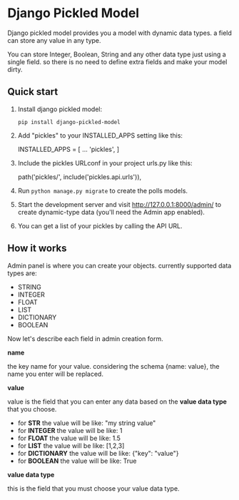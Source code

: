 # Django Pickled Model

Django pickled model provides you a model with dynamic data types. a field can store any value in any type.

You can store Integer, Boolean, String and any other data type just using a single field. so there is no need to define extra fields and make your
model dirty.


Quick start
-----------

1. Install django pickled model:
   
    `pip install django-pickled-model`


2. Add "pickles" to your INSTALLED_APPS setting like this:

   INSTALLED_APPS = [
   ...
   'pickles',
   ]

2. Include the pickles URLconf in your project urls.py like this:

   path('pickles/', include('pickles.api.urls')),

3. Run ``python manage.py migrate`` to create the polls models.

4. Start the development server and visit http://127.0.0.1:8000/admin/
   to create dynamic-type data (you'll need the Admin app enabled).

5. You can get a list of your pickles by calling the API URL.

How it works
------------
Admin panel is where you can create your objects. currently supported data types are:

- STRING
- INTEGER
- FLOAT
- LIST
- DICTIONARY
- BOOLEAN

Now let's describe each field in admin creation form.

**name**

the key name for your value. considering the schema {name: value}, the name you enter will be replaced.

**value**

value is the field that you can enter any data based on the **value data type** that you choose.

- for **STR** the value will be like: "my string value"
- for **INTEGER** the value will be like: 1
- for **FLOAT** the value will be like: 1.5
- for **LIST** the value will be like: [1,2,3]
- for **DICTIONARY** the value will be like: {"key": "value"}
- for **BOOLEAN** the value will be like: True

**value data type**

this is the field that you must choose your value data type.


